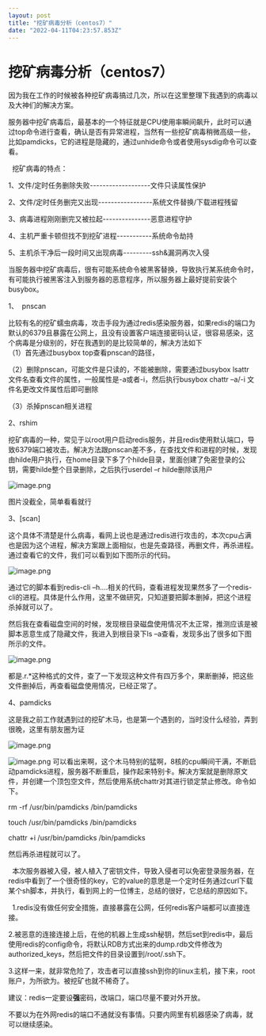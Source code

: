 ```yaml
---
layout: post
title: "挖矿病毒分析（centos7）"
date: "2022-04-11T04:23:57.853Z"
---
```

挖矿病毒分析（centos7）
===============

因为我在工作的时候被各种挖矿病毒搞过几次，所以在这里整理下我遇到的病毒以及大神们的解决方案。

服务器中挖矿病毒后，最基本的一个特征就是CPU使用率瞬间飙升，此时可以通过top命令进行查看，确认是否有异常进程，当然有一些挖矿病毒稍微高级一些，比如pamdicks，它的进程是隐藏的，通过unhide命令或者使用sysdig命令可以查看。

  挖矿病毒的特点：

1、文件/定时任务删除失败-------------------文件只读属性保护

2、文件/定时任务删完又出现-----------------系统文件替换/下载进程残留

3、病毒进程刚刚删完又被拉起---------------恶意进程守护

4、主机严重卡顿但找不到挖矿进程-----------系统命令劫持

5、主机杀干净后一段时间又出现病毒---------ssh&漏洞再次入侵

当服务器中挖矿病毒后，很有可能系统命令被黑客替换，导致执行某系统命令时，有可能执行被黑客注入到服务器的恶意程序，所以服务器上最好提前安装个busybox。  

1、  pnscan

比较有名的挖矿蠕虫病毒，攻击手段为通过redis感染服务器，如果redis的端口为默认的6379且暴露在公网上，且没有设置客户端连接密码认证，很容易感染，这个病毒是分级别的，好在我遇到的是比较简单的，解决方法如下  
（1）首先通过busybox top查看pnscan的路径，

（2）删除pnscan，可能文件是只读的，不能被删除，需要通过busybox lsattr 文件名查看文件的属性，一般属性是-a或者-i，然后执行busybox chattr –a/-i 文件名更改文件属性后即可删除

（3）杀掉pnscan相关进程

2、rshim

挖矿病毒的一种，常见于以root用户启动redis服务，并且redis使用默认端口，导致6379端口被攻击。解决方法跟pnscan差不多，在查找文件和进程的时候，发现由hilde用户执行，在home目录下多了个hilde目录，里面创建了免密登录的公钥，需要hilde整个目录删除，之后执行userdel –r hilde删除该用户

![image.png](https://p6-juejin.byteimg.com/tos-cn-i-k3u1fbpfcp/94fe39a4c46a44e9ba01e0ef3c9e6f90~tplv-k3u1fbpfcp-zoom-in-crop-mark:1304:0:0:0.awebp?)

图片没截全，简单看看就行

3、\[scan\]

这个具体不清楚是什么病毒，看网上说也是通过redis进行攻击的，本次cpu占满也是因为这个进程，解决方案跟上面相似，也是先查路径，再删文件，再杀进程。通过查看它的文件，我们可以看到如下图所示的代码。

![image.png](https://p9-juejin.byteimg.com/tos-cn-i-k3u1fbpfcp/16cf7957f75241e7b0132a54634afaa5~tplv-k3u1fbpfcp-zoom-in-crop-mark:1304:0:0:0.awebp?)

通过它的脚本看到redis-cli –h….相关的代码，查看进程发现果然多了一个redis-cli的进程。具体是什么作用，这里不做研究，只知道要把脚本删掉，把这个进程杀掉就可以了。

然后我在查看磁盘空间的时候，发现根目录磁盘使用情况不太正常，推测应该是被脚本恶意生成了隐藏文件，我进入到根目录下ls –a查看，发现多出了很多如下图所示的文件。

![image.png](https://p6-juejin.byteimg.com/tos-cn-i-k3u1fbpfcp/76b474d475a7441cb776d622513b2267~tplv-k3u1fbpfcp-zoom-in-crop-mark:1304:0:0:0.awebp?)

都是.r.\*这种格式的文件，查了一下发现这种文件有四万多个，果断删掉，把这些文件删掉后，再查看磁盘使用情况，已经正常了。

4、pamdicks

这是我之前工作就遇到过的挖矿木马，也是第一个遇到的，当时没什么经验，弄到很晚，这里有朋友圈为证

![image.png](https://p3-juejin.byteimg.com/tos-cn-i-k3u1fbpfcp/61b77454d9ed4ee387f04f389911008a~tplv-k3u1fbpfcp-zoom-in-crop-mark:1304:0:0:0.awebp?)

![image.png](https://p1-juejin.byteimg.com/tos-cn-i-k3u1fbpfcp/63b5553ea4994c47a2e4f7017bb20ca4~tplv-k3u1fbpfcp-zoom-in-crop-mark:1304:0:0:0.awebp?) 可以看出来啊，这个木马特别的猛啊，8核的cpu瞬间干满，不断启动pamdicks进程，服务器不断重启，操作起来特别卡。解决方案就是删除原文件，并创建一个顶包空文件，然后使用系统chattr对其进行锁定禁止修改。命令如下。

rm -rf /usr/bin/pamdicks /bin/pamdicks

touch /usr/bin/pamdicks /bin/pamdicks

chattr +i /usr/bin/pamdicks /bin/pamdicks

然后再杀进程就可以了。

  本次服务器被入侵，被人植入了密钥文件，导致入侵者可以免密登录服务器，在redis中看到了一个很奇怪的key，它的value的意思是一个定时任务通过curl下载某个sh脚本，并执行，看到网上的一位博主，总结的很好，它总结的原因如下。

  1.redis没有做任何安全措施，直接暴露在公网，任何redis客户端都可以直接连接。

2.被恶意的连接连接上后，在他的机器上生成ssh秘钥，然后set到redis中，最后使用redis的config命令，将默认RDB方式出来的dump.rdb文件修改为authorized\_keys，然后把文件的目录设置到/root/.ssh下。

3.这样一来，就非常危险了，攻击者可以直接ssh到你的linux主机，接下来，root账户，为所欲为。被挖矿也就不稀奇了。

建议：redis一定要设**强**密码，改端口，端口尽量不要对外开放。

不要以为在外网redis的端口不通就没有事情。只要内网里有机器感染了病毒，就可以继续感染。